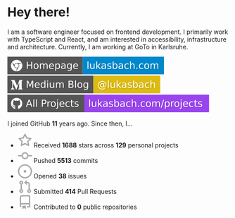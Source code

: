 # Hey there!

I am a software engineer focused on frontend development. I primarily work with TypeScript and React, and am interested in accessibility, infrastructure and architecture. Currently, I am working at GoTo in Karlsruhe.

[![Homepage](./icons/homepage.svg)](https://lukasbach.com)
[![Medium Blog](./icons/medium.svg)](https://medium.com/@lukasbach)
[![My Projects](./icons/projects.svg)](https://lukasbach.com/projects)

I joined GitHub **11** years ago. Since then, I...

- ![](./icons/star.svg) Received **1688** stars across **129** personal projects
- ![](./icons/commit.svg) Pushed **5513** commits
- ![](./icons/issues.svg) Opened **38** issues
- ![](./icons/pr.svg) Submitted **414** Pull Requests
- ![](./icons/repo.svg) Contributed to **0** public repositories
